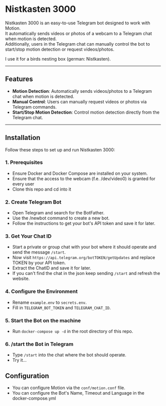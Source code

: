 # Nistkasten 3000

Nistkasten 3000 is an easy-to-use Telegram bot designed to work with Motion.  
It automatically sends videos or photos of a webcam to a Telegram chat when motion is detected.  
Additionally, users in the Telegram chat can manually control the bot to start/stop motion detection or request videos/photos.

I use it for a birds nesting box (german: Nistkasten).

---

## Features

- **Motion Detection**: Automatically sends videos/photos to a Telegram chat when motion is detected.  
- **Manual Control**: Users can manually request videos or photos via Telegram commands.  
- **Start/Stop Motion Detection**: Control motion detection directly from the Telegram chat.  

---

## Installation  

Follow these steps to set up and run Nistkasten 3000:  

### 1. Prerequisites
- Ensure Docker and Docker Compose are installed on your system.  
- Ensure that the access to the webcam (f.e. /dev/video0) is granted for every user
- Clone this repo and cd into it

### 2. Create Telegram Bot  
- Open Telegram and search for the BotFather.  
- Use the /newbot command to create a new bot.  
- Follow the instructions to get your bot's API token and save it for later.  

### 3. Get Your Chat ID  
- Start a private or group chat with your bot where it should operate and send the message `/start`.  
- Now visit `https://api.telegram.org/botTOKEN/getUpdates` and replace TOKEN by your API token.  
- Extract the ChatID and save it for later.
- If you can't find the chat in the json keep sending `/start` and refresh the website.

### 4. Configure the Environment  
- Rename `example.env` to `secrets.env`.  
- Fill in `TELEGRAM_BOT_TOKEN` and `TELEGRAM_CHAT_ID`.  

### 5. Start the Bot on the machine  
- Run `docker-compose up -d` in the root directory of this repo.

### 6. /start the Bot in Telegram  
- Type `/start` into the chat where the bot should operate.  
- Try it...  

## Configuration

- You can configure Motion via the `conf/motion.conf` file.  
- You can configure the Bot's Name, Timeout and Language in the docker-compose.yml
